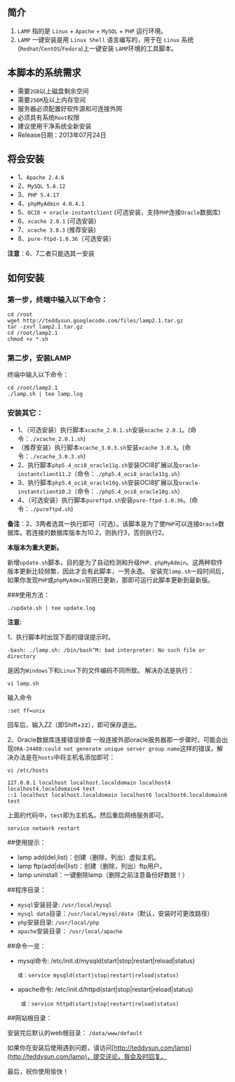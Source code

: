 ## 简介
1.  `LAMP` 指的是 `Linux` + `Apache` + `MySQL` + `PHP` 运行环境。
2.	`LAMP` 一键安装是用 `Linux Shell` 语言编写的，用于在 `Linux` 系统(`Redhat`/`CentOS`/`Fedora`)上一键安装 `LAMP`环境的工具脚本。

## 本脚本的系统需求
* 需要`2GB`以上磁盘剩余空间
* 需要`256M`及以上内存空间
* 服务器必须配置好软件源和可连接外网
* 必须具有系统`Root`权限
* 建议使用干净系统全新安装
* Release日期：2013年07月24日

## 将会安装
* 1、`Apache 2.4.6`
* 2、`MySQL 5.6.12`
* 3、`PHP 5.4.17`
* 4、`phpMyAdmin 4.0.4.1`
* 5、`OCI8 + oracle-instantclient`  (可选安装，支持`PHP`连接`Oracle`数据库)
* 6、`xcache 2.0.1` (可选安装)
* 7、`xcache 3.0.3` (推荐安装)
* 8、`pure-ftpd-1.0.36`（可选安装）

**注意**：6、7二者只能选其一安装

## 如何安装
### 第一步，终端中输入以下命令：

    cd /root
    wget http://teddysun.googlecode.com/files/lamp2.1.tar.gz
    tar -zxvf lamp2.1.tar.gz
    cd /root/lamp2.1
    chmod +x *.sh

### 第二步，安装LAMP
终端中输入以下命令：

    cd /root/lamp2.1
    ./lamp.sh | tee lamp.log

### 安装其它：

* 1、（可选安装）执行脚本`xcache_2.0.1.sh`安装`xcache 2.0.1`。(命令：`./xcache_2.0.1.sh`)
*   （推荐安装）执行脚本`xcache_3.0.3.sh`安装`xcache 3.0.3`。(命令：`./xcache_3.0.3.sh`)
* 2、执行脚本`php5.4_oci8_oracle11g.sh`安装OCI8扩展以及`oracle-instantclient11.2`（命令：`./php5.4_oci8_oracle11g.sh`）
* 3、执行脚本`php5.4_oci8_oracle10g.sh`安装OCI8扩展以及`oracle-instantclient10.2`（命令：`./php5.4_oci8_oracle10g.sh`）
* 4、（可选安装）执行脚本`pureftpd.sh`安装`pure-ftpd-1.0.36`。(命令：`./pureftpd.sh`)

**备注**：2、3两者选其一执行即可（可选）。该脚本是为了使`PHP`可以连接`Oracle`数据库。若连接的数据库版本为10.2，则执行3，否则执行2。


**本版本为重大更新。**

新增`update.sh`脚本，目的是为了自动检测和升级`PHP、phpMyAdmin`。这两种软件版本更新比较频繁，因此才会有此脚本，一劳永逸。
安装完`lamp.sh`一段时间后，如果你发现`PHP`或`phpMyAdmin`官网已更新，那即可运行此脚本更新到最新版。

###使用方法：

    ./update.sh | tee update.log

**注意:**

1、执行脚本时出现下面的错误提示时。

    -bash: ./lamp.sh: /bin/bash^M: bad interpreter: No such file or directory

是因为`Windows`下和`Linux`下的文件编码不同所致。
解决办法是执行：

    vi lamp.sh
输入命令

    :set ff=unix 

回车后，输入ZZ（即Shift+zz），即可保存退出。

2、Oracle数据库连接错误排查
一般连接外部oracle服务器那一步骤时，可能会出现`ORA-24408:could not generate unique server group name`这样的错误，解决办法是在`hosts`中将主机名添加即可：

    vi /etc/hosts

    127.0.0.1 localhost localhost.localdomain localhost4 localhost4.localdomain4 test
    ::1 localhost localhost.localdomain localhost6 localhost6.localdomain6 test

上面的代码中，`test`即为主机名。然后重启网络服务即可。

    service network restart

##使用提示：

* lamp add(del,list)：创建（删除，列出）虚拟主机。
* lamp ftp(add|del|list)：创建（删除，列出）ftp用户。
* lamp uninstall：一键删除lamp（删除之前注意备份好数据！）

##程序目录：

* `mysql`安装目录: `/usr/local/mysql`
* `mysql data`目录：`/usr/local/mysql/data`（默认，安装时可更改路径）
* `php`安装目录: `/usr/local/php`
* `apache`安装目录： `/usr/local/apache`

##命令一览：
* mysql命令: /etc/init.d/mysqld(start|stop|restart|reload|status)

      或：service mysqld(start|stop|restart|reload|status)
* apache命令: /etc/init.d/httpd(start|stop|restart|reload|status)

       或：service httpd(start|stop|restart|reload|status)      

##网站根目录：

安装完后默认的web根目录： `/data/www/default`

如果你在安装后使用遇到问题，请访问[http://teddysun.com/lamp](http://teddysun.com/lamp)，提交评论，我会及时回复。

最后，祝你使用愉快！
